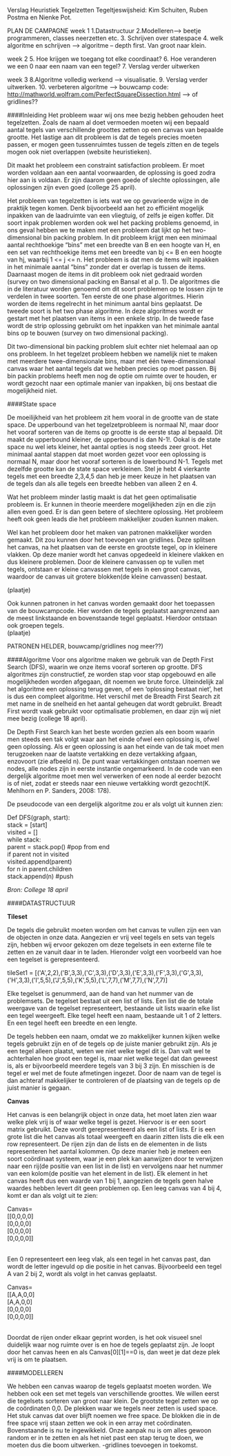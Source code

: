 Verslag Heuristiek
Tegelzetten
Tegeltjeswijsheid: Kim Schuiten, Ruben Postma en Nienke Pot.

PLAN DE CAMPAGNE
week 1
1.Datastructuur
2.Modelleren--> beetje programmeren, classes neerzetten etc. 
3. Schrijven over statespace
4. welk algoritme en schrijven --> algoritme – depth first. Van groot naar klein.

week 2
5. Hoe krijgen we toegang tot elke coordinaat?
6. Hoe veranderen we een 0 naar een naam van een tegel?
7. Verslag verder uitwerken

week 3
8.Algoritme volledig werkend --> visualisatie.
9. Verslag verder uitwerken. 
10. verbeteren algoritme 
--> bouwcamp code: http://mathworld.wolfram.com/PerfectSquareDissection.html
--> of gridlines??

####Inleiding
Het probleem waar wij ons mee bezig hebben gehouden heet tegelzetten. Zoals de naam al doet vermoeden moeten wij een bepaald aantal tegels van verschillende groottes zetten op een canvas van bepaalde grootte. Het lastige aan dit probleem is dat de tegels precies moeten passen, er mogen geen tussenruimtes tussen de tegels zitten en de tegels mogen ook niet overlappen (website heuristieken). 

Dit maakt het probleem een constraint satisfaction probleem. Er moet worden voldaan aan een  aantal voorwaarden, de oplossing is goed zodra hier aan is voldaan. Er zijn daarom geen goede of slechte oplossingen, alle oplossingen zijn even goed (college 25 april).	

Het probleem van tegelzetten is iets wat we op gevarieerde wijze in de praktijk tegen komen. Denk bijvoorbeeld aan het zo efficiënt mogelijk inpakken van de laadruimte van een vliegtuig, of zelfs je eigen koffer. Dit soort inpak problemen worden ook wel het packing problems genoemd, in ons geval hebben we te maken met een probleem dat lijkt op het two-dimensional bin packing problem. In dit probleem krijgt men een minimaal aantal rechthoekige “bins” met een breedte van B en een hoogte van H, en een set van rechthoekige items met een breedte van bj <= B en een hoogte van hj, waarbij 1 <= j <= n. Het probleem is dat men de items wilt inpakken in het minimale aantal “bins” zonder dat er overlap is tussen de items. Daarnaast mogen de items in dit probleem ook niet gedraaid worden (survey on two dimensional packing en Bansal et al p. 1). De algoritmes die in de literatuur worden genoemd om dit soort problemen op te lossen zijn te verdelen in twee soorten. Ten eerste de one phase algoritmes. Hierin worden de items regelrecht in het minimum aantal bins geplaatst. De tweede soort is het two phase algoritme. In deze algoritmes wordt er gestart met het plaatsen van items in een enkele strip. In de tweede fase wordt de strip oplossing gebruikt om het inpakken van het minimale aantal bins op te bouwen (survey on two dimensional packing).

Dit two-dimensional bin packing problem sluit echter niet helemaal aan op ons probleem. In het tegelzet probleem hebben we namelijk niet te maken met meerdere twee-dimensionale bins, maar met één twee-dimensionaal canvas waar het aantal tegels dat we hebben precies op moet passen. Bij bin packin problems heeft men nog de optie om ruimte over te houden, er wordt gezocht naar een optimale manier van inpakken, bij ons bestaat die mogelijkheid niet. 



####State space

De moeilijkheid van het probleem zit hem vooral in de grootte van de state space.
De upperbound van het tegelzetprobleem is normaal N!, maar door het vooraf sorteren van de items op grootte is de eerste stap al bepaald. Dit maakt de upperbound kleiner, de upperbound is dan N-1!. Ookal is de state space nu wel iets kleiner, het aantal opties is nog steeds zeer groot. 
Het minimaal aantal stappen dat moet worden gezet voor een oplossing is normaal N, maar door het vooraf sorteren is de lowerbound N-1. Tegels met dezelfde grootte kan de state space verkleinen. Stel je hebt 4 vierkante tegels met een breedte 2,3,4,5 dan heb je meer keuze in het plaatsen van de tegels dan als alle tegels een breedte hebben van alleen 2 en 4. <br>

Wat het probleem minder lastig maakt is dat het geen optimalisatie probleem is. Er kunnen in theorie meerdere mogelijkheden zijn en die zijn allen even goed. Er is dan geen betere of slechtere oplossing. Het probleem heeft ook geen leads die het probleem makkelijker zouden kunnen maken. <br>

Wel kan het probleem door het maken van patronen makkelijker worden gemaakt. Dit zou kunnen door het toevoegen van gridlines. Deze splitsen het canvas, na het plaatsen van de eerste en grootste tegel, op in kleinere vlakken. Op deze manier wordt het canvas opgedeeld in kleinere vlakken en dus kleinere problemen. Door de kleinere canvassen op te vullen met tegels, ontstaan er kleine canvassen met tegels in een groot canvas, waardoor de canvas uit grotere blokken(de kleine canvassen) bestaat. <br>

(plaatje)
<br>

Ook kunnen patronen in het canvas worden gemaakt door het toepassen van de bouwcampcode. Hier worden de tegels geplaatst aangrenzend aan de meest linkstaande en bovenstaande tegel geplaatst. Hierdoor ontstaan ook groepen tegels. <br>
(plaatje)
<br>

PATRONEN HELDER, bouwcamp/gridlines nog meer??)



####Algoritme
Voor ons algoritme maken we gebruik van de Depth First Search (DFS), waarin we onze items vooraf sorteren op grootte. DFS algoritmes zijn constructief, ze worden stap voor stap opgebouwd en alle mogelijkheden worden afgegaan, dit noemen we brute force. Uiteindelijk zal het algoritme een oplossing terug geven, of een ‘oplossing bestaat niet’, het is dus een compleet algoritme. Het verschil met de Breadth First Search zit met name in de snelheid en het aantal geheugen dat wordt gebruikt. Breadt First wordt vaak gebruikt voor optimalisatie problemen, en daar zijn wij niet mee bezig  (college 18 april).

De Depth First Search kan het beste worden gezien als een boom waarin men steeds een tak volgt waar aan het einde ofwel een oplossing is, ofwel geen oplossing. Als er geen oplossing is aan het einde van de tak moet men terugzoeken naar de laatste vertakking en deze vertakking afgaan, enzovoort (zie afbeeld n). De punt waar vertakkingen ontstaan noemen we nodes, alle nodes zijn in eerste instantie ongemarkeerd. In de code van een dergelijk algoritme moet men wel verwerken of een node al eerder bezocht is of niet, zodat er steeds naar een nieuwe vertakking wordt gezocht(K. Mehlhorn en P. Sanders, 2008: 178). 

De pseudocode van een dergelijk algoritme zou er als volgt uit kunnen zien:

Def DFS(graph, start):<br>
	stack = [start]<br>
	visited = []<br>
	while stack:<br>
		parent = stack.pop() #pop from end<br>
		if parent not in visited<br>
			visited.append(parent)<br>
			for n in parent.children<br>
				stack.append(n) #push<br>

<i>Bron: College 18 april</i>




####DATASTRUCTUUR

<b>Tileset</b>

De tegels die gebruikt moeten worden om het canvas te vullen zijn een van de objecten in onze data. Aangezien er vrij veel tegels en sets van tegels zijn, hebben wij ervoor gekozen om deze tegelsets in een externe file te zetten en ze vanuit daar in te laden. Hieronder volgt een voorbeeld van hoe een tegelset is gerepresenteerd.<br>

tileSet1 = [('A',2,2),('B',3,3),('C',3,3),('D',3,3),('E',3,3),('F',3,3),('G',3,3),
('H',3,3),('I',5,5),('J',5,5),('K',5,5),('L',7,7),('M',7,7),('N',7,7)]
<br>

Elke tegelset is genummerd, aan de hand van het nummer van de problemsets. De tegelset bestaat uit een list of lists. Een list die de totale weergave van de tegelset representeert, bestaande uit lists waarin elke list een tegel weergeeft. 
Elke tegel heeft een naam, bestaande uit 1 of 2 letters. En een tegel heeft een breedte en een lengte. 

De tegels hebben een naam, omdat we zo makkelijker kunnen kijken welke tegels gebruikt zijn en of de tegels op de juiste manier gebruikt zijn. Als je een tegel alleen plaatst, weten we niet welke tegel dit is. Dan valt wel te achterhalen hoe groot een tegel is, maar niet welke tegel dat dan geweest is, als er bijvoorbeeld meerdere tegels van 3 bij 3 zijn. En misschien is de tegel er wel met de foute afmetingen ingezet. Door de naam van de tegel is dan achteraf makkelijker te controleren of de plaatsing van de tegels op de juist manier is gegaan. 


<b>Canvas</b>

Het canvas is een belangrijk object in onze data, het moet laten zien waar welke plek vrij is of waar welke tegel is gezet. Hiervoor is er een soort matrix gebruikt. Deze wordt gerepresenteerd als een list of lists. 
Er is een grote list die het canvas als totaal weergeeft en daarin zitten lists die elk een row representeert. De rijen zijn dan de lists en de elementen in de lists representeren het aantal kolommen. Op deze manier heb je meteen een soort coördinaat systeem, waar je een plek kan aanwijzen door te verwijzen naar een rij(de positie van een list in de list) en vervolgens naar het nummer van een kolom(de positie van het element in de list). Elk element in het canvas heeft dus een waarde van 1 bij 1, aangezien de tegels geen halve waardes hebben levert dit geen problemen op. Een leeg canvas van 4 bij 4, komt er dan als volgt uit te zien:<br>

Canvas= <br>
[[0,0,0,0]<br>
[0,0,0,0]<br>
[0,0,0,0]<br>
[0,0,0,0]]<br>
<br>


Een 0 representeert een leeg vlak, als een tegel in het canvas past, dan wordt de letter ingevuld op die positie in het canvas. Bijvoorbeeld een tegel A van 2 bij 2, wordt als volgt in het canvas geplaatst.<br> 

Canvas= <br>
[[A,A,0,0]<br>
[A,A,0,0]<br>
[0,0,0,0]<br>
[0,0,0,0]]<br>
<br>

Doordat de rijen onder elkaar geprint worden, is het ook visueel snel duidelijk waar nog ruimte over is en hoe de tegels geplaatst zijn. Je loopt door het canvas heen en als Canvas[0][1]==0 is, dan weet je dat deze plek vrij is om te plaatsen. 

####MODELLEREN

We hebben een canvas waarop de tegels geplaatst moeten worden. We hebben ook een set met tegels van verschillende groottes. 
We willen eerst die tegelsets sorteren van groot naar klein. 
De grootste tegel zetten we op de coördinaten 0,0. De plekken waar we tegels neer zetten is used space. Het stuk canvas dat over blijft noemen we free space. De blokken die in de free space vrij staan zetten we ook in een array met coördinaten. 
Bovenstaande is nu te ingewikkeld. Onze aanpak nu is om alles gewoon random er in te zetten en als het niet past een stap terug te doen, we moeten dus die boom uitwerken. 
-gridlines toevoegen in toekomst. 


